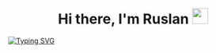 <h1 align="center">Hi there, I'm Ruslan</a> 
<img src="https://github.com/blackcater/blackcater/raw/main/images/Hi.gif" height="32"/></h1>

[![Typing SVG](https://readme-typing-svg.herokuapp.com?color=000000&center=true&vCenter=true&width=600&height=100&lines=I+hope%2C+future+QA+engineer+from+Russia)](https://git.io/typing-svg)
